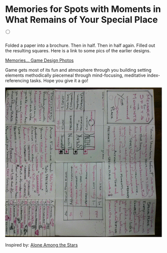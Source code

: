 # Memories for Spots with Moments in What Remains of Your Special Place ◌

Folded a paper into a brochure. Then in half. Then in half again. Filled out the resulting squares. Here is a link to some pics of the earlier designs.

[Memories... Game Design Photos](https://drive.google.com/open?id=1QjqlMCAISlgoc6y91zoIzDV0NxtlEyx1)

Game gets most of its fun and atmosphere through you building setting elements methodically piecemeal through mind-focusing, meditative index-referencing tasks. Hope you give it a go!

<p align="center">
        <img style="image-rendering: auto;" src ="https://github.com/2pid/Mem/raw/master/Making+Design/Store Page/fold-instruction-animated.gif" width="800" height="480"/>
</p>

Inspired by: [Alone Among the Stars](https://noroadhome.itch.io/alone-among-the-stars)
